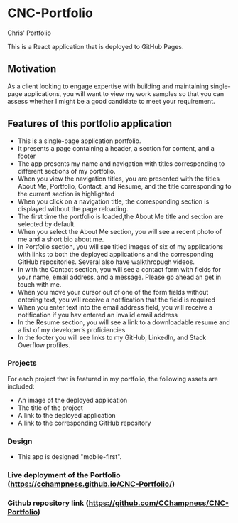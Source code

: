 # CNC-Portfolio
Chris' Portfolio

This is a React application that is deployed to GitHub Pages.

## Motivation
As a client looking to engage expertise with building and maintaining single-page applications,
you will want to view my work samples so that you can assess whether I might be a good candidate to meet your requirement.

## Features of this portfolio application
* This is a single-page application portfolio.
* It presents a page containing a header, a section for content, and a footer
* The app presents my name and navigation with titles corresponding to different sections of my portfolio.
* When you view the navigation titles, you are presented with the titles About Me, Portfolio, Contact, and Resume, 
  and the title corresponding to the current section is highlighted
* When you click on a navigation title, the corresponding section is displayed without the page reloading.
* The first time the portfolio is loaded,the About Me title and section are selected by default
* When you select the About Me section, you will see a recent photo of me and a short bio about me.
* In Portfolio section, you will see titled images of six of my applications with links to both the
  deployed applications and the corresponding GitHub repositories.  Several also have walkthropugh videos.
* In with the Contact section, you will see a contact form with fields for your name, email address, and a message.
  Please go ahead an get in touch with me.
* When you move your cursor out of one of the form fields without entering text, you will receive a notification that the field is required
* When you enter text into the email address field, you will receive a notification if you hav entered an invalid email address
* In the Resume section, you will see a link to a downloadable resume and a list of my developer’s proficiencies
* In the footer you will see links to my GitHub, LinkedIn, and Stack Overflow profiles.

### Projects
For each project that is featured in my portfolio, the following assets are included:
* An image of the deployed application
* The title of the project
* A link to the deployed application
* A link to the corresponding GitHub repository

### Design
* This app is designed "mobile-first".

### Live deployment of the Portfolio (https://cchampness.github.io/CNC-Portfolio/)

### Github repository link (https://github.com/CChampness/CNC-Portfolio)
